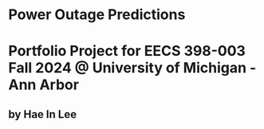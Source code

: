 # Power Outage Predictions
# Portfolio Project for EECS 398-003 Fall 2024 @ University of Michigan - Ann Arbor
## by Hae In Lee